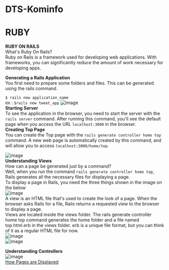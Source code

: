 # DTS-Kominfo
# RUBY

<b>RUBY ON RAILS</b><br>
What's Ruby On Rails?<br>
Ruby on Rails is a framework used for developing web applications. 
With frameworks, you can significantly reduce the amount of work necessary for developing apps.

<b>Generating a Rails Application</b><br>
You first need to prepare some folders and files.
This can be generated using the rails command.

```$ rails new application_name```<br>
ex : ```$rails new tweet_app```
![image](https://user-images.githubusercontent.com/49402463/131249755-d0d66b68-0a49-4f24-949a-50d7e11eb0c0.png)
<br>
<b>Starting Server</b><br>
To see the application in the browser, you need to start the server with the ```rails server``` command. After running this command, you'll see the default page when you access the URL ```localhost:3000``` in the browser.<br>
<b>Creating Top Page</b><br>
You can create the Top page with the ```rails generate controller home top``` command. A new web page is automatically created by this command, and will allow you to access ```localhost:3000/home/top```.<br>

![image](https://user-images.githubusercontent.com/49402463/131249969-5b9c51bf-7198-4d1a-bf51-b1a513802300.png)
<br>
<b>Understanding Views</b><br>
How can a page be generated just by a command?<br>
Well, when you run the command ```rails generate controller home top```, Rails generates all the necessary files for displaying a page.<br>
To display a page in Rails, you need the three things shown in the image on the below<br>
![image](https://user-images.githubusercontent.com/49402463/131250066-806d678d-596c-4895-8c73-0e42058589ea.png)
<br>
A view is an HTML file that's used to create the look of a page. When the browser asks Rails for a file, Rails returns a requested view to the browser to display a page.<br>
Views are located inside the views folder. The rails generate controller home top command generates the home folder and a file named top.html.erb in the views folder. erb is a unique file format, but you can think of it as a regular HTML file for now.<br>
![image](https://user-images.githubusercontent.com/49402463/131250125-0526a26d-5e11-43bd-abfc-f19e32aeef3c.png)<br>
![image](https://user-images.githubusercontent.com/49402463/131250134-51ccba03-1170-4ba8-9149-fee2d067aef9.png)<br>

<b>Understanding Controllers</b><br>
![image](https://user-images.githubusercontent.com/49402463/131250169-bea7ca45-f9ea-45e9-a946-72802b8a7a24.png)<br>
<u>How Pages are Displayed</u><br>





